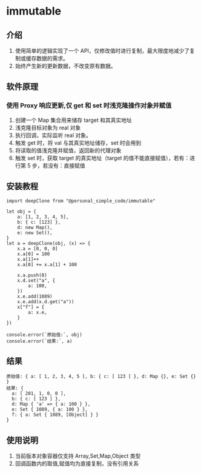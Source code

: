 # immutable

## 介绍

1. 使用简单的逻辑实现了一个 API，仅修改值时进行复制，最大限度地减少了复制或缓存数据的需求。
2. 始终产生新的更新数据，不改变原有数据。

## 软件原理

### 使用 Proxy 响应更新,仅 get 和 set 时浅克隆操作对象并赋值

1. 创建一个 Map 集合用来储存 target 和其真实地址
2. 浅克隆目标对象为 real 对象
3. 执行回调，实际监听 real 对象。
4. 触发 get 时，将 val 与其真实地址储存，set 时会用到
5. 将读取的值浅克隆并赋值，返回新的代理对象
6. 触发 set 时，获取 target 的真实地址（target 的值不能直接赋值），若有：进行第 5 步，若没有：直接赋值

## 安装教程

```
import deepClone from "@personal_simple_code/immutable"

let obj = {
    a: [1, 2, 3, 4, 5],
    b: { c: [123] },
    d: new Map(),
    e: new Set(),
}
let a = deepClone(obj, (x) => {
    x.a = [0, 0, 0]
    x.a[0] = 100
    x.a[1]++
    x.a[0] += x.a[1] + 100

    x.a.push(0)
    x.d.set("a", {
        a: 100,
    })
    x.e.add(1089)
    x.e.add(x.d.get("a"))
    x["f"] = {
        a: x.e,
    }
})

console.error(`原始值:`, obj)
console.error(`结果:`, a)

```

## 结果

```
原始值: { a: [ 1, 2, 3, 4, 5 ], b: { c: [ 123 ] }, d: Map {}, e: Set {} }
结果: {
  a: [ 201, 1, 0, 0 ],
  b: { c: [ 123 ] },
  d: Map { 'a' => { a: 100 } },
  e: Set { 1089, { a: 100 } },
  f: { a: Set { 1089, [Object] } }
}
```

## 使用说明

1. 当前版本对象容器仅支持 Array,Set,Map,Object 类型
2. 回调函数内的取值,赋值均为直接复制，没有引用关系
